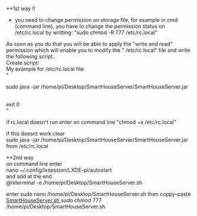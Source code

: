 
**1st way !!
- you  need to change permission on storage file, for example in cmd (command line), you have to change the permission status on /etc/rc.local by writting: 
 "sudo chmod -R 777 /etc/rc.local" </br>

As soon as you do that you will be able to apply the "write and read" permission which will enable you to modify the " /etc/rc.local" file and write the following script.
</br>
Create script:</br>
My example for /etc/rc.local file:  </br>
" 

sudo java -jar /home/pi/Desktop/SmartHouseServer/SmartHouseServer.jar</br>

</br>
exit 0</br>
"


if rc.local doesn't run enter on command line "chmod +x /etc/rc.local"

if this doesnt work clear </br>
sudo java -jar /home/pi/Desktop/SmartHouseServer/SmartHouseServer.jar</br>
from /etc/rc.local</br>

**2nd way </br>
on command line enter</br>
nano ~/.config/lxsession/LXDE-pi/autostart</br>
and add at the end </br>
@lxterminal -e /home/pi/Desktop/SmartHouseServer.sh</br>

enter sudo nano /home/pi/Desktop/SmartHouseServer.sh
then coppy-paste [SmartHouseServer.sh ](https://github.com/tsoglani/SpeechRaspberrySmartHouse/blob/master/Raspberry_2B-3/SmartHouseServer.sh)
sudo chmod 777 /home/pi/Desktop/SmartHouseServer.sh

